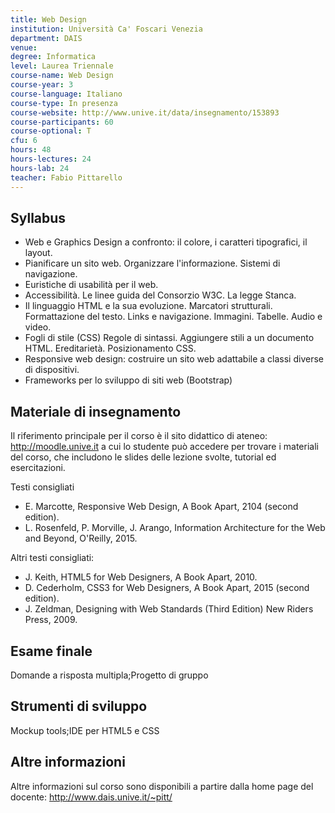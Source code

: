 ```yaml
---
title: Web Design
institution: Università Ca' Foscari Venezia
department: DAIS
venue: 
degree: Informatica
level: Laurea Triennale
course-name: Web Design
course-year: 3
course-language: Italiano
course-type: In presenza
course-website: http://www.unive.it/data/insegnamento/153893
course-participants: 60
course-optional: T
cfu: 6
hours: 48
hours-lectures: 24
hours-lab: 24
teacher: Fabio Pittarello
---
```



 ## Syllabus 
- Web e Graphics Design a confronto: il colore, i caratteri tipografici, il layout.
- Pianificare un sito web. Organizzare l'informazione. Sistemi di navigazione.
- Euristiche di usabilità per il web.
- Accessibilità. Le linee guida del Consorzio W3C. La legge Stanca.
- Il linguaggio HTML e la sua evoluzione. Marcatori strutturali. Formattazione del testo. Links e navigazione. Immagini. Tabelle. Audio e video.
- Fogli di stile (CSS) Regole di sintassi. Aggiungere stili a un documento HTML. Ereditarietà. Posizionamento CSS.
- Responsive web design: costruire un sito web adattabile a classi diverse di dispositivi.
- Frameworks per lo sviluppo di siti web (Bootstrap)

 ## Materiale di insegnamento 
Il riferimento principale per il corso è il sito didattico di ateneo: http://moodle.unive.it
a cui lo studente può accedere per trovare i materiali del corso, che includono le slides delle lezione svolte, tutorial ed esercitazioni.

Testi consigliati

- E. Marcotte, Responsive Web Design, A Book Apart, 2104 (second edition).
- L. Rosenfeld, P. Morville, J. Arango, Information Architecture for the Web and Beyond, O'Reilly, 2015. 

Altri testi consigliati:

- J. Keith, HTML5 for Web Designers, A Book Apart, 2010.
- D. Cederholm, CSS3 for Web Designers, A Book Apart, 2015 (second edition).
- J. Zeldman, Designing with Web Standards (Third Edition) New Riders Press, 2009.

 ## Esame finale 
Domande a risposta multipla;Progetto di gruppo

 ## Strumenti di sviluppo 
Mockup tools;IDE per HTML5 e CSS

 ## Altre informazioni 
Altre informazioni sul corso sono disponibili a partire dalla home page del docente: http://www.dais.unive.it/~pitt/
